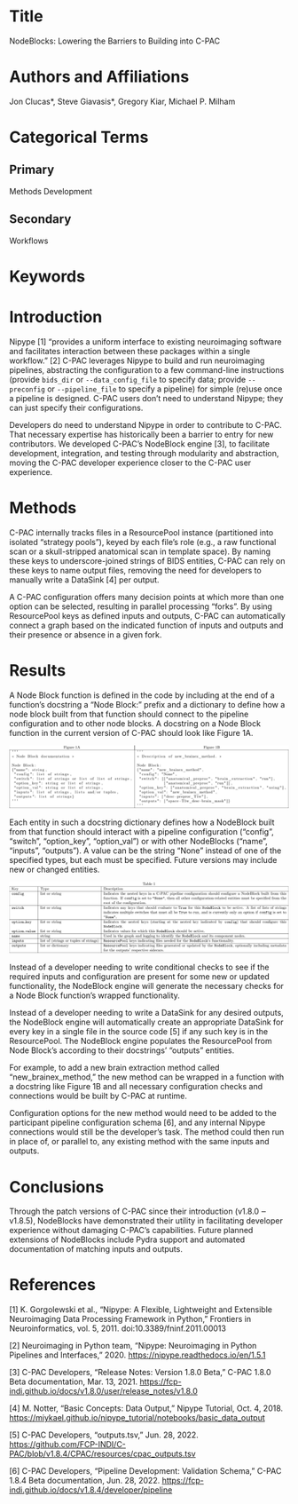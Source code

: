 # Title

NodeBlocks: Lowering the Barriers to Building into C-PAC

# Authors and Affiliations

Jon Clucas*, Steve Giavasis*, Gregory Kiar, Michael P. Milham

# Categorical Terms

## Primary

Methods Development

## Secondary

Workflows

# Keywords

# Introduction

Nipype [1] “provides a uniform interface to existing neuroimaging software and facilitates interaction between these packages within a single workflow.” [2] C-PAC leverages Nipype to build and run neuroimaging pipelines, abstracting the configuration to a few command-line instructions (provide `bids_dir` or `--data_config_file` to specify data; provide `--preconfig` or `--pipeline_file` to specify a pipeline) for simple (re)use once a pipeline is designed. C-PAC users don’t need to understand Nipype; they can just specify their configurations.

Developers do need to understand Nipype in order to contribute to C-PAC. That necessary expertise has historically been a barrier to entry for new contributors. We developed C-PAC’s NodeBlock engine [3], to facilitate development, integration, and testing through modularity and abstraction, moving the C-PAC developer experience closer to the C-PAC user experience.

# Methods

C-PAC internally tracks files in a ResourcePool instance (partitioned into isolated “strategy pools”), keyed by each file’s role (e.g., a raw functional scan or a skull-stripped anatomical scan in template space). By naming these keys to underscore-joined strings of BIDS entities, C-PAC can rely on these keys to name output files, removing the need for developers to manually write a DataSink [4] per output.

A C-PAC configuration offers many decision points at which more than one option can be selected, resulting in parallel processing “forks”. By using ResourcePool keys as defined inputs and outputs, C-PAC can automatically connect a graph based on the indicated function of inputs and outputs and their presence or absence in a given fork.

# Results

A Node Block function is defined in the code by including at the end of a function’s docstring a “Node Block:” prefix and a dictionary to define how a node block built from that function should connect to the pipeline configuration and to other node blocks. A docstring on a Node Block function in the current version of C-PAC should look like Figure 1A.

![Figure 1](./figures/figure1.png)

Each entity in such a docstring dictionary defines how a NodeBlock built from that function should interact with a pipeline configuration (“config”, “switch”, “option_key”, “option_val”) or with other NodeBlocks (“name”, “inputs”, “outputs”). A value can be the string “None” instead of one of the specified types, but each must be specified. Future versions may include new or changed entities.

![Table 1](./figures/table1.png)

Instead of a developer needing to write conditional checks to see if the required inputs and configuration are present for some new or updated functionality, the NodeBlock engine will generate the necessary checks for a Node Block function’s wrapped functionality.

Instead of a developer needing to write a DataSink for any desired outputs, the NodeBlock engine will automatically create an appropriate DataSink for every key in a single file in the source code [5] if any such key is in the ResourcePool. The NodeBlock engine populates the ResourcePool from Node Block’s according to their docstrings’ “outputs” entities.

For example, to add a new brain extraction method called “new_brainex_method,” the new method can be wrapped in a function with a docstring like Figure 1B and all necessary configuration checks and connections would be built by C-PAC at runtime.

Configuration options for the new method would need to be added to the participant pipeline configuration schema [6], and any internal Nipype connections would still be the developer’s task. The method could then run in place of, or parallel to, any existing method with the same inputs and outputs.

# Conclusions

Through the patch versions of C-PAC since their introduction (v1.8.0 ‒ v1.8.5), NodeBlocks have demonstrated their utility in facilitating developer experience without damaging C-PAC’s capabilities. Future planned extensions of NodeBlocks include Pydra support and automated documentation of matching inputs and outputs.

# References

[1]	K. Gorgolewski et al., “Nipype: A Flexible, Lightweight and Extensible Neuroimaging Data Processing Framework in Python,” Frontiers in Neuroinformatics, vol. 5, 2011. doi:10.3389/fninf.2011.00013

[2]	Neuroimaging in Python team, “Nipype: Neuroimaging in Python Pipelines and Interfaces,” 2020. https://nipype.readthedocs.io/en/1.5.1

[3]	C-PAC Developers, “Release Notes: Version 1.8.0 Beta,” C-PAC 1.8.0 Beta documentation, Mar. 13, 2021. https://fcp-indi.github.io/docs/v1.8.0/user/release_notes/v1.8.0

[4]	M. Notter, “Basic Concepts: Data Output,” Nipype Tutorial, Oct. 4, 2018. https://miykael.github.io/nipype_tutorial/notebooks/basic_data_output

[5]	C-PAC Developers, “outputs.tsv,” Jun. 28, 2022. https://github.com/FCP-INDI/C-PAC/blob/v1.8.4/CPAC/resources/cpac_outputs.tsv

[6]	C-PAC Developers, “Pipeline Development: Validation Schema,” C-PAC 1.8.4 Beta documentation, Jun. 28, 2022. https://fcp-indi.github.io/docs/v1.8.4/developer/pipeline

